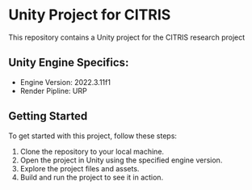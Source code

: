 # Unity Project for CITRIS

This repository contains a Unity project for the CITRIS research project

## Unity Engine Specifics:
* Engine Version: 2022.3.11f1
* Render Pipline: URP

## Getting Started

To get started with this project, follow these steps:

1. Clone the repository to your local machine.
2. Open the project in Unity using the specified engine version.
3. Explore the project files and assets.
4. Build and run the project to see it in action.